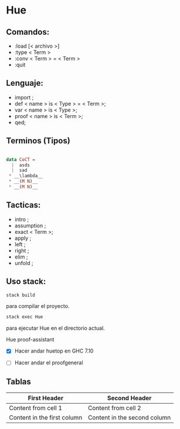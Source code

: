 Hue
===

Comandos:
---
- :load [< archivo >]
- :type < Term >
- :conv < Term > = < Term >
- :quit

Lenguaje:
---
- import ;
- def < name > is < Type > = < Term >;
- var < name > is < Type >;
- proof < name > is < Term >;
- qed;

Terminos (Tipos)
---

```haskell

data CoCT = 
  |  asds
  |  sad
 * __\lambda__
 * __(M N)__
 * __(M N)__
```

Tacticas:
---
- intro ;
- assumption ;
- exact < Term >;
- apply ;
- left ;
- right ;
- elim ;
- unfold ;

Uso stack:
---
```bash
stack build
```
para compilar el proyecto.

```bash
stack exec Hue
```
para ejecutar Hue en el directorio actual.

Hue proof-assistant

- [x] Hacer andar huetop en GHC 7.10
- [ ] Hacer andar el proofgeneral


Tablas
---

First Header | Second Header
------------ | -------------
Content from cell 1 | Content from cell 2
Content in the first column | Content in the second column
